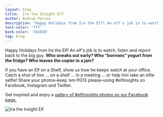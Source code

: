 ```yaml
---
layout: blog
title:  Ira the Insight Elf
author: Andrea Parins
description: "Happy Holidays from Ira the Elf! An elf's job is to watch, listen and report back to the big guy."
text-color: 'fff'
back-color: 'C6102D'
tag: blog
---
```

Happy Holidays from Ira the Elf! An elf's job is to watch, listen and report back to the big guy. **Who sneaks out early? Who “borrows” yogurt from the fridge? Who leaves the copier in a jam?**

If you have an Elf on a Shelf, show us how he keeps watch at your office. Catch a shot of him … on a shelf … in a meeting … or help him take an elfie selfie! Share your photos–keep ‘em PG13 please–using #elfinsights on Facebook, Instagram and Twitter.

Get inspired and enjoy a [gallery of #elfinsights photos on our Facebook page.](https://www.facebook.com/media/set/?set=a.10151804863367727.1073741837.150343487726&type=1)

![Ira the Insight Elf](/img/ira.jpg)
